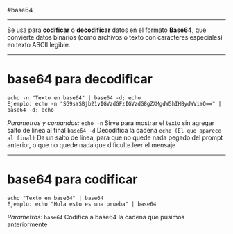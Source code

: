 #base64

------------

Se usa para **codificar** o **decodificar** datos en el formato **Base64**, que convierte datos binarios (como archivos o texto con caracteres especiales) en texto ASCII legible.

------------
# base64 para decodificar

```
echo -n "Texto en base64" | base64 -d; echo
Ejemplo: echo -n "SG9sYSBjb21vIGVzdGFzIGVzdG8gZXMgdW5hIHBydWViYQ==" | base64 -d; echo
```
*Parametros y comandos:*
`echo -n` Sirve para mostrar el texto sin agregar salto de linea al final
`base64 -d` Decodifica la cadena
`echo (El que aparece al final)` Da un salto de linea, para que no quede nada pegado del prompt anterior, o que no quede nada que dificulte leer el mensaje

---------
# base64 para codificar

```
echo "Texto en base64" | base64
Ejemplo: echo "Hola esto es una prueba" | base64
```

*Parametros:*
`base64` Codifica a base64 la cadena que pusimos anteriormente 